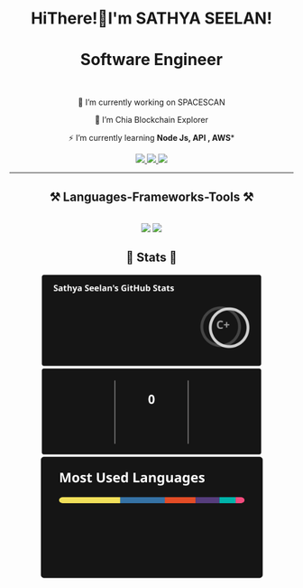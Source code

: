 <h1 align="center">
    HiThere!👋I'm SATHYA SEELAN!
   </h1>

<h1 align="center">Software Engineer </h1>


<br/>

<div align="center">

 🔭 I’m currently working on SPACESCAN
 
 🌱 I’m Chia Blockchain Explorer

⚡ I’m currently learning **Node Js, API , AWS***

 </div>
 
<div align="center"> 
  <a href="mailto:sathyaseelangunasekar@gmail.com">
    <img src="https://img.shields.io/badge/Gmail-333333?style=for-the-badge&logo=gmail&logoColor=red" />
  </a>
  <a href="https://www.linkedin.com/in/sathya-seelan-gunasekar/" target="_blank">
    <img src="https://img.shields.io/badge/LinkedIn-0077B5?style=for-the-badge&logo=linkedin&logoColor=white" target="_blank" />
  </a>
  <a href="https://sathyaseelang.github.io/Portfolio/" target="_blank">
     <img src="https://img.shields.io/badge/Portfolio-FF5722?style=for-the-badge&logo=todoist&logoColor=white" target="_blank" /> <!-- sqlite, safari, google-chrome are other good icon options -->
  </a>
</div>

 <hr/>
 
<h2 align="center">⚒️ Languages-Frameworks-Tools ⚒️</h2>
<br/>
<div align="center">
    <img src="https://skillicons.dev/icons?i=react,html,css,vscode,github,figma,git" />
    <img src="https://skillicons.dev/icons?i=nodejs,python,javascript,c,java,nextjs,mysql" /><br>
</div>

<h2 align="center"> 🤖 Stats 🤖</h2>
<div align=center>
  <img width=390   src="https://raw.githubusercontent.com/SathyaSeelanG/SathyaSeelanG/53e3deeb41e0d317404bf0c88a0fee0e69c21494/Files/stats1.svg" alt="streak stats"/>
  <img width=390  src="https://raw.githubusercontent.com/SathyaSeelanG/SathyaSeelanG/53e3deeb41e0d317404bf0c88a0fee0e69c21494/Files/stats2.svg"  alt="readme stats" />
  <br/>
  <img width=395 align="center" src="https://raw.githubusercontent.com/SathyaSeelanG/SathyaSeelanG/53e3deeb41e0d317404bf0c88a0fee0e69c21494/Files/stats3.svg" alt="top langs" />
</div>



